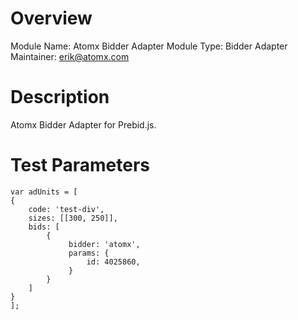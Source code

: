 # Overview
Module Name: Atomx Bidder Adapter Module 
Type: Bidder Adapter 
Maintainer: erik@atomx.com

# Description
Atomx Bidder Adapter for Prebid.js.

# Test Parameters
```
var adUnits = [
{
    code: 'test-div',
    sizes: [[300, 250]],
    bids: [
        {
             bidder: 'atomx',
             params: {
                 id: 4025860,
             }
        }
    ]
}
];
```
